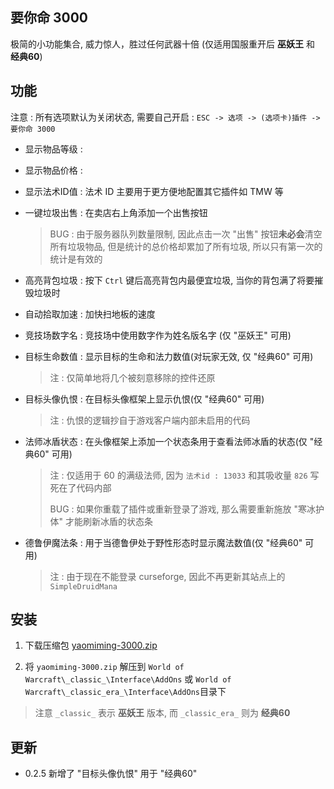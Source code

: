 要你命 3000
------

极简的小功能集合, 威力惊人，胜过任何武器十倍 (仅适用国服重开后 **巫妖王** 和 **经典60**)

## 功能

注意 : 所有选项默认为关闭状态, 需要自己开启 : `ESC -> 选项 -> (选项卡)插件 -> 要你命 3000`

- 显示物品等级 :

- 显示物品价格 :

- 显示法术ID值 : 法术 ID 主要用于更方便地配置其它插件如 TMW 等

- 一键垃圾出售 : 在卖店右上角添加一个出售按钮

  > BUG : 由于服务器队列数量限制, 因此点击一次 "出售" 按钮**未必会**清空所有垃圾物品,
  > 但是统计的总价格却累加了所有垃圾, 所以只有第一次的统计是有效的

- 高亮背包垃圾 : 按下 `Ctrl` 键后高亮背包内最便宜垃圾, 当你的背包满了将要摧毁垃圾时

- 自动拾取加速 : 加快扫地板的速度

- 竞技场数字名 : 竞技场中使用数字作为姓名版名字 (仅 "巫妖王" 可用)

- 目标生命数值 : 显示目标的生命和法力数值(对玩家无效, 仅 "经典60" 可用)

  > 注 : 仅简单地将几个被刻意移除的控件还原

- 目标头像仇恨 : 在目标头像框架上显示仇恨(仅 "经典60" 可用)

  > 注 : 仇恨的逻辑抄自于游戏客户端内部未启用的代码

- 法师冰盾状态 : 在头像框架上添加一个状态条用于查看法师冰盾的状态(仅 "经典60" 可用)

  > 注 : 仅适用于 60 的满级法师, 因为 `法术id : 13033` 和其吸收量 `826` 写死在了代码内部
  >
  > BUG : 如果你重载了插件或重新登录了游戏, 那么需要重新施放 "寒冰护体" 才能刷新冰盾的状态条

- 德鲁伊魔法条 : 用于当德鲁伊处于野性形态时显示魔法数值(仅 "经典60" 可用)

  > 注 : 由于现在不能登录 curseforge, 因此不再更新其站点上的 `SimpleDruidMana`

## 安装

1. 下载压缩包 [yaomiming-3000.zip](https://github.com/likesc/yaoniming/archive/refs/heads/3000.zip)

2. 将 `yaomiming-3000.zip` 解压到 `World of Warcraft\_classic_\Interface\AddOns` 或 `World of Warcraft\_classic_era_\Interface\AddOns`目录下

  > 注意 `_classic_` 表示 **巫妖王** 版本, 而 `_classic_era_` 则为 **经典60**

## 更新

- 0.2.5 新增了 "目标头像仇恨" 用于 "经典60"
